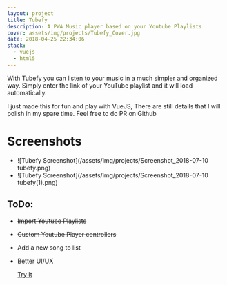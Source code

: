 ```yaml
---
layout: project
title: Tubefy
description: A PWA Music player based on your Youtube Playlists
cover: assets/img/projects/Tubefy_Cover.jpg
date: 2018-04-25 22:34:06
stack:
  - vuejs
  - html5
---
```


With Tubefy you can listen to your music in a much simpler and organized way.
Simply enter the link of your YouTube playlist and it will load automatically.

I just made this for fun and play with VueJS, There are still details that I will polish in my spare time.
Feel free to do PR on Github


# Screenshots

* ![Tubefy Screenshot](/assets/img/projects/Screenshot_2018-07-10 tubefy.png)
* ![Tubefy Screenshot](/assets/img/projects/Screenshot_2018-07-10 tubefy(1).png)

## ToDo:
+ ~~Import Youtube Playlists~~
+ ~~Custom Youtube Player controllers~~
+ Add a new song to list
+ Better UI/UX

  <a target="_blank" href="https://luishck.github.io/tubefy" class="button is-rounded is-info">
    <span>Try It</span>
  </a>
